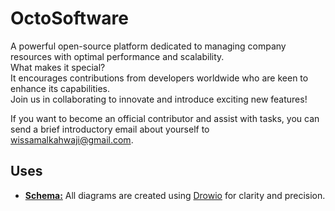 # OctoSoftware
A powerful open-source platform dedicated to managing company resources with optimal performance and scalability.  
What makes it special?  
It encourages contributions from developers worldwide who are keen to enhance its capabilities.  
Join us in collaborating to innovate and introduce exciting new features!

If you want to become an official contributor and assist with tasks, you can send a brief introductory email about yourself to wissamalkahwaji@gmail.com.

[Schema]: /schema/
[Drowio]: https://app.diagrams.net/
[commit_style]: .github/COMMIT_MESSAGE_STYLE.md

## Uses
- **[Schema:][Schema]** All diagrams are created using [Drowio][Drowio] for clarity and precision.
